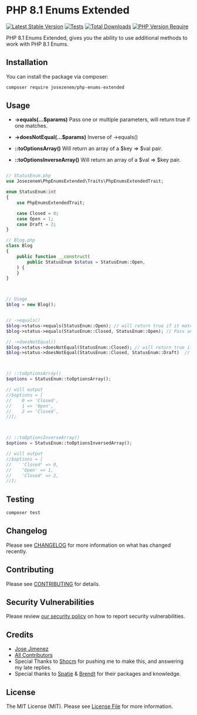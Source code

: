 # PHP 8.1 Enums Extended

[![Latest Stable Version](http://poser.pugx.org/josezenem/php-enums-extended/v)](https://packagist.org/packages/josezenem/php-enums-extended)
[![Tests](https://github.com/josezenem/php-enums-extended/actions/workflows/run-tests.yml/badge.svg?branch=main)](https://github.com/josezenem/php-enums-extended/actions/workflows/run-tests.yml)
[![Total Downloads](https://img.shields.io/packagist/dt/josezenem/php-enums-extended.svg?style=flat-square)](https://packagist.org/packages/josezenem/php-enums-extended)
[![PHP Version Require](http://poser.pugx.org/josezenem/php-enums-extended/require/php)](https://packagist.org/packages/josezenem/php-enums-extended)

PHP 8.1 Enums Extended, gives you the ability to use additional methods to work with PHP 8.1 Enums.

## Installation

You can install the package via composer:

```bash
composer require josezenem/php-enums-extended
```

## Usage

* **->equals(...$params)** Pass one or multiple parameters, will return true if one matches.
* **->doesNotEqual(...$params)** Inverse of ->equals()


* **::toOptionsArray()** Will return an array of a $key => $val pair.
* **::toOptionsInverseArray()** Will return an array of a $val => $key pair.

```php

// StatusEnum.php
use Josezenem\PhpEnumsExtended\Traits\PhpEnumsExtendedTrait;

enum StatusEnum:int
{
    use PhpEnumsExtendedTrait;

    case Closed = 0;
    case Open = 1;
    case Draft = 2;
}

// Blog.php
class Blog
{
    public function __construct(
        public StatusEnum $status = StatusEnum::Open,
    ) {
    }
}



// Usage
$blog = new Blog();


// ->equals()
$blog->status->equals(StatusEnum::Open); // will return true if it matches
$blog->status->equals(StatusEnum::Closed, StatusEnum::Open); // Pass any number of params, will return true if it matches any of the parameters

// ->doesNotEqual()
$blog->status->doesNotEqual(StatusEnum::Closed); // will return true if it does not match
$blog->status->doesNotEqual(StatusEnum::Closed, StatusEnum::Draft)  // Pass any number of params, will return true if it does not match any of the parameters



// ::toOptionsArray()
$options = StatusEnum::toOptionsArray();

// will output
//$options = [
//    0 => 'Closed',
//    1 => 'Open',
//    2 => 'Closed',
//];



// ::toOptionsInverseArray()
$options = StatusEnum::toOptionsInversedArray();

// will output
//$options = [
//    'Closed' => 0,
//    'Open' => 1,
//    'Closed' => 2,
//];

```

## Testing

```bash
composer test
```

## Changelog

Please see [CHANGELOG](CHANGELOG.md) for more information on what has changed recently.

## Contributing

Please see [CONTRIBUTING](.github/CONTRIBUTING.md) for details.

## Security Vulnerabilities

Please review [our security policy](../../security/policy) on how to report security vulnerabilities.

## Credits

- [Jose Jimenez](https://github.com/josezenem)
- [All Contributors](../../contributors)
- Special Thanks to [Shocm](https://twitter.com/shocm) for pushing me to make this, and answering my late replies.
- Special thanks to [Spatie](https://spatie.be) & [Brendt](https://stitcher.io) for their packages and knowledge.

## License

The MIT License (MIT). Please see [License File](LICENSE.md) for more information.
